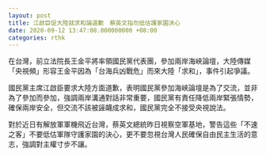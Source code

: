 ```yaml
---
layout: post
title: 江啟臣促大陸就求和論道歉　蔡英文指勿低估護家園決心
date: 2020-09-12 13:47:08.000000000 +08:00
categories: rthk
---
```


在台灣，前立法院長王金平將率領國民黨代表團，參加兩岸海峽論壇，大陸傳媒「央視頻」形容王金平因為「台海兵凶戰危」而來大陸「求和」，事件引起爭議。

國民黨主席江啟臣要求大陸方面道歉，表明國民黨參加海峽論壇是為了交流，並非為了參加而參加，強調兩岸溝通對話非常重要，國民黨有責任降低兩岸緊張情勢，確保兩岸安全，但交流不該被誣衊成求和，國民黨完全不接受央視說法。

對於近日有解放軍軍機飛近台灣，蔡英文總統昨日視察空軍基地，警告這些「不速之客」不要低估軍隊守護家園的決心，更不要忽視台灣人民確保自由民主生活的意志，強調對主權寸步不讓。
